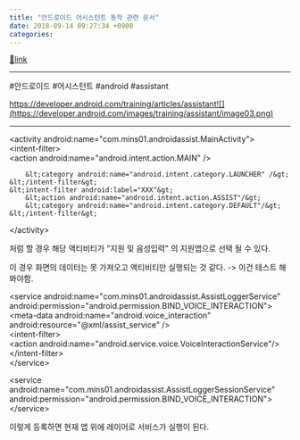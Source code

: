 ```yaml
---
title: "안드로이드 어시스턴트 동작 관련 문서"
date: 2018-09-14 09:27:34 +0900
categories: 
---
```

[🔗link](http://www.mins01.com/mh/tech/read/1195)
***


#안드로이드 #어시스턴트 #android #assistant

  


https://developer.android.com/training/articles/assistant![](https://developer.android.com/images/training/assistant/image03.png)  
  
  


- - - - - -

&lt;activity android:name="com.mins01.androidassist.MainActivity"&gt;  
    &lt;intent-filter&gt;  
        &lt;action android:name="android.intent.action.MAIN" /&gt;  
  
        &lt;category android:name="android.intent.category.LAUNCHER" /&gt;  
    &lt;/intent-filter&gt;  
    &lt;intent-filter android:label="XXX"&gt;  
        &lt;action android:name="android.intent.action.ASSIST"/&gt;  
        &lt;category android:name="android.intent.category.DEFAULT"/&gt;  
    &lt;/intent-filter&gt;  
&lt;/activity&gt;



처럼 할 경우 해당 액티비티가 "지원 및 음성입력" 의 지원앱으로 선택 될 수 있다.

이 경우 화면의 데이터는 못 가져오고 액티비티만 실행되는 것 같다. -&gt; 이건 테스트 해봐야함.

  
&lt;service android:name="com.mins01.androidassist.AssistLoggerService"  
    android:permission="android.permission.BIND_VOICE_INTERACTION"&gt;  
    &lt;meta-data android:name="android.voice_interaction"  
        android:resource="@xml/assist_service" /&gt;  
    &lt;intent-filter&gt;  
        &lt;action android:name="android.service.voice.VoiceInteractionService"/&gt;  
    &lt;/intent-filter&gt;  
&lt;/service&gt;  
  
&lt;service android:name="com.mins01.androidassist.AssistLoggerSessionService"  
    android:permission="android.permission.BIND_VOICE_INTERACTION"&gt;  
&lt;/service&gt;



이렇게 등록하면 현재 앱 위에 레이어로 서비스가 실행이 된다.

  
  






